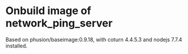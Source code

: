 # Onbuild image of network_ping_server

Based on phusion/baseimage:0.9.18, with coturn 4.4.5.3 and nodejs 7.7.4 installed.
